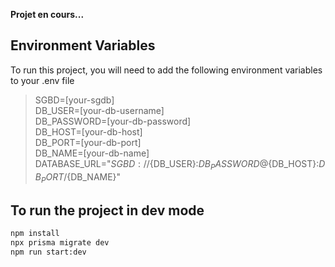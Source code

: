 **Projet en cours...**


## Environment Variables

To run this project, you will need to add the following environment variables to your .env file

> SGBD=[your-sgdb]  
DB_USER=[your-db-username]  
DB_PASSWORD=[your-db-password]  
DB_HOST=[your-db-host]  
DB_PORT=[your-db-port]  
DB_NAME=[your-db-name]  
DATABASE_URL="${SGBD}://${DB_USER}:${DB_PASSWORD}@${DB_HOST}:${DB_PORT}/${DB_NAME}"  

## To run the project in dev mode

```bash
npm install
npx prisma migrate dev
npm run start:dev
